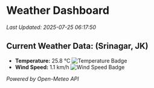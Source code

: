 
# Weather Dashboard

_Last Updated: 2025-07-25 06:17:50_

## Current Weather Data: (Srinagar, JK)
- **Temperature:** 25.8 °C ![Temperature Badge](https://img.shields.io/badge/Temperature-Medium%20Temp-green)
- **Wind Speed:** 1.1 km/h ![Wind Speed Badge](https://img.shields.io/badge/Wind%20Speed-Light%20Wind-blue)

*Powered by Open-Meteo API*
